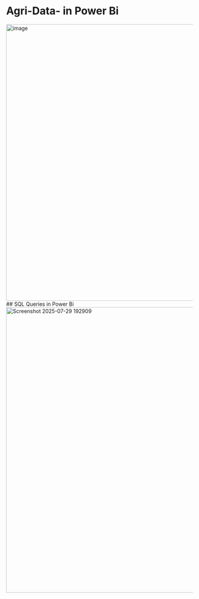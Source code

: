 # Agri-Data- in Power Bi
<img width="1427" height="744" alt="image" src="https://github.com/user-attachments/assets/7f322a30-2aab-4a6a-b5b3-8153b8fcef3a" />
## SQL Queries in Power Bi
<img width="1446" height="768" alt="Screenshot 2025-07-29 192909" src="https://github.com/user-attachments/assets/a146b9a9-e708-450a-a0c3-c57d8ad17569" />

